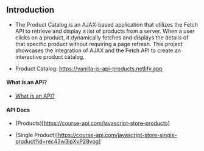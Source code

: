 ## Introduction

- The Product Catalog is an AJAX-based application that utilizes the Fetch API to retrieve and display a list of products from a server. When a user clicks on a product, it dynamically fetches and displays the details of that specific product without requiring a page refresh. This project showcases the integration of AJAX and the Fetch API to create an interactive product catalog.

- Product Catalog: https://vanilla-js-api-products.netlify.app

#### What is an API?

- [What is an API?](https://www.freecodecamp.org/news/what-is-an-api-in-english-please-b880a3214a82/)

#### API Docs

- (Products)[https://course-api.com/javascript-store-products]

- (Single Product)[https://course-api.com/javascript-store-single-product?id=rec43w3ipXvP28vog]
